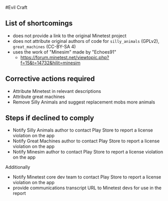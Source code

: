 #Evil Craft

## List of shortcomings

* does not provide a link to the original Minetest project
* does not attribute original authors of code for `silly_animals` (GPLv2), `great_machines` (CC-BY-SA 4)
* uses the work of "Minesim" made by "Echoes91"
	* https://forum.minetest.net/viewtopic.php?f=15&t=14732&hilit=minesim

## Corrective actions required

* Attribute Minetest in relevant descriptions
* Attribute great machines
* Remove Silly Animals and suggest replacement mobs more animals

## Steps if declined to comply

* Notify Silly Animals author to contact Play Store to report a license violation on the app
* Notify Great Machines author to contact Play Store to report a license violation on the app
* Notify Minesim author to contact Play Store to report a license violation on the app

Additionally

* Notify Minetest core dev team to contact Play Store to report a license violation on the app
* provide communications transcript URL to Minetest devs for use in the report
